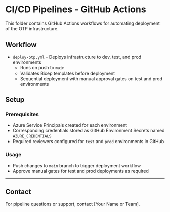# CI/CD Pipelines - GitHub Actions

This folder contains GitHub Actions workflows for automating deployment of the OTP infrastructure.

## Workflow

- `deploy-otp.yml` - Deploys infrastructure to dev, test, and prod environments
  - Runs on push to `main`
  - Validates Bicep templates before deployment
  - Sequential deployment with manual approval gates on test and prod environments

## Setup

### Prerequisites

- Azure Service Principals created for each environment
- Corresponding credentials stored as GitHub Environment Secrets named `AZURE_CREDENTIALS`
- Required reviewers configured for `test` and `prod` environments in GitHub

### Usage

- Push changes to `main` branch to trigger deployment workflow
- Approve manual gates for test and prod deployments as required

---

## Contact

For pipeline questions or support, contact [Your Name or Team].
